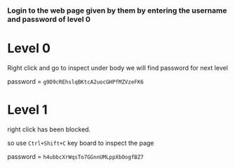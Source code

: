 ### Login to the web page given by them by entering the username and password of level 0
# Level 0
Right click and go to inspect under body we will find password for next level

password = `g9D9cREhslqBKtcA2uocGHPfMZVzeFK6`

# Level 1
right click has been blocked.

so use `Ctrl+Shift+C` key board to inspect the page

password = `h4ubbcXrWqsTo7GGnnUMLppXbOogfBZ7`
